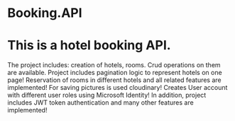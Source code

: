 # Booking.API
# This is a hotel booking API.
The project includes: creation of hotels, rooms. Crud operations on them are available. 
Project includes pagination logic to represent hotels on one page!
Reservation of rooms in different hotels and all related features are implemented!
For saving pictures is used cloudinary!
Creates User account with different user roles using Microsoft Identity!
In addition, project includes JWT token authentication and many other features are implemented!
